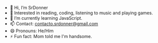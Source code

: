- 👋 Hi, I’m SrDonner
- 👀 Interested in reading, coding, listening to music and playing games.
- 🌱 I’m currently learning JavaScript.
- 📫 Contact: contacto.srdonner@gmail.com
- 😄 Pronouns: He/Him
- ⚡ Fun fact: Mom told me I'm handsome.

<!---
SrDonner/SrDonner is a ✨ special ✨ repository because its `README.md` (this file) appears on your GitHub profile.
You can click the Preview link to take a look at your changes.
--->
